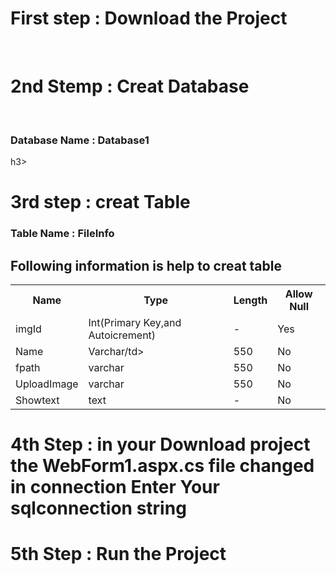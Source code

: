 <h1>First step : Download the Project </h1><br>
<h1>2nd Stemp : Creat Database  </h1><br>
<h3>Database Name : Database1</h3>h3>
<h1>3rd step : creat Table </h1>
<h3>Table Name : FileInfo<h3>
  <h2>Following information is help to creat table  </h2>
<table>
  <tr>
    <th>Name</th>
    <th>Type</th>
    <th>Length</th>
    <th>Allow Null</th>
  </tr>
  <tr><td>imgId</td>
  <td>Int(Primary Key,and Autoicrement)</td>
   <td>- </td>
    <td>Yes</td>
  </tr>
  <tr>
    <td>Name</td>
    <td>Varchar/td>
      <td>550</td>
    <td>No</td>
  </tr>
  <tr>
    <td>fpath</td>
    <td>varchar</td>
    <td>550</td>
    <td>No</td>
  </tr>
  <tr>
    <td>UploadImage</td>
    <td>varchar</td>
    <td>550</td>
    <td>No</td>
  </tr>
  <tr>
    <td>Showtext</td>
    <td>text</td>
    <td>-</td>
    <td>No</td>
  </tr>
</table>
<h1>4th Step : in your Download project the WebForm1.aspx.cs file changed in connection Enter Your sqlconnection string </h1>
<h1>5th Step : Run the Project</h1>
